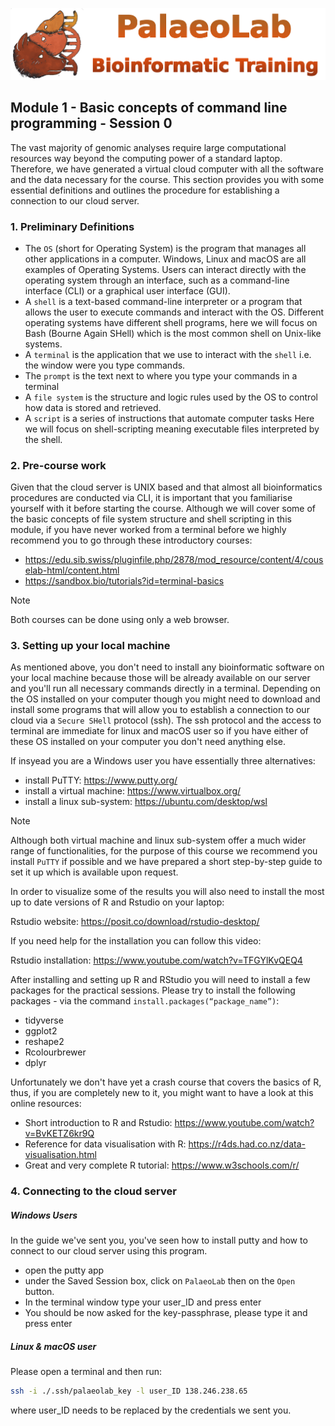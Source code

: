 ![bio_logo](../IM/header.png)

## Module 1 - Basic concepts of command line programming - Session 0

The vast majority of genomic analyses require large computational resources way beyond the computing power of a standard laptop. Therefore, we have generated a virtual cloud computer with all the software and the data necessary for the course. This section provides you with some essential definitions and outlines the procedure for establishing a connection to our cloud server. 

### 1. Preliminary Definitions
- The `OS` (short for Operating System) is the program that manages all other applications in a computer. Windows, Linux and macOS are all examples of Operating Systems. Users can interact directly with the operating system through an interface, such as a command-line interface (CLI) or a graphical user interface (GUI).
- A `shell` is a text-based command-line interpreter or a program that allows the user to execute commands and interact with the OS. Different operating systems have different shell programs, here we will focus on Bash (Bourne Again SHell) which is the most common shell on Unix-like systems.
- A `terminal` is the application that we use to interact with the `shell` i.e. the window were you type commands.
- The `prompt` is the text next to where you type your commands in a terminal
- A `file system` is the structure and logic rules used by the OS to control how data is stored and retrieved.
- A `script` is a series of instructions that automate computer tasks  Here we will focus on shell-scripting meaning executable files interpreted by the shell. 

### 2. Pre-course work
Given that the cloud server is UNIX based and that almost all bioinformatics procedures are conducted via CLI, it is important that you familiarise yourself with it before starting the course. Although we will cover some of the basic concepts of file system structure and shell scripting in this module, if you have never worked from a terminal before we highly recommend you to go through these introductory courses:

- https://edu.sib.swiss/pluginfile.php/2878/mod_resource/content/4/couselab-html/content.html
- https://sandbox.bio/tutorials?id=terminal-basics

> [!NOTE]
> Both courses can be done using only a web browser.

### 3. Setting up your local machine
As mentioned above, you don't need to install any bioinformatic software on your local machine because those will be already available on our server and you'll run all necessary commands directly in a terminal. Depending on the OS installed on your computer though you might need to download and install some programs that will allow you to establish a connection to our cloud via a `Secure SHell` protocol (ssh). The ssh protocol and the access to terminal are immediate for linux and macOS user so if you have either of these OS installed on your computer you don't need anything else. 

If insyead you are a Windows user you have essentially three alternatives:

- install PuTTY: https://www.putty.org/
- install a virtual machine: https://www.virtualbox.org/
- install a linux sub-system: https://ubuntu.com/desktop/wsl

> [!NOTE]
> Although both virtual machine and linux sub-system offer a much wider range of functionalities, for the purpose of this course we recommend you install `PuTTY` if possible and we have prepared a short step-by-step guide to set it up which is available upon request.  

In order to visualize some of the results you will also need to install the most up to date versions of R and Rstudio on your laptop:

Rstudio website: https://posit.co/download/rstudio-desktop/

If you need help for the installation you can follow this video:

Rstudio installation: https://www.youtube.com/watch?v=TFGYlKvQEQ4

After installing and setting up R and RStudio you will need to install a few packages for the practical sessions. Please try to
install the following packages - via the command `install.packages(“package_name”)`:
- tidyverse
- ggplot2
- reshape2
- Rcolourbrewer
- dplyr

Unfortunately we don't have yet a crash course that covers the basics of R, thus, if you are completely new to it, you might want to have a look at this online resources:

- Short introduction to R and Rstudio: https://www.youtube.com/watch?v=BvKETZ6kr9Q
- Reference for data visualisation with R: https://r4ds.had.co.nz/data-visualisation.html
- Great and very complete R tutorial: https://www.w3schools.com/r/

### 4. Connecting to the cloud server
##### Windows Users
In the guide we've sent you, you've seen how to install putty and how to connect to our cloud server using this program. 
 - open the putty app
 - under the Saved Session box, click on `PalaeoLab` then on the `Open` button.
 - In the terminal window type your user_ID and press enter
 - You should be now asked for the key-passphrase, please type it and press enter

##### Linux & macOS user
Please open a terminal and then run:

```sh
ssh -i ./.ssh/palaeolab_key -l user_ID 138.246.238.65
```
where user_ID needs to be replaced by the credentials we sent you.
